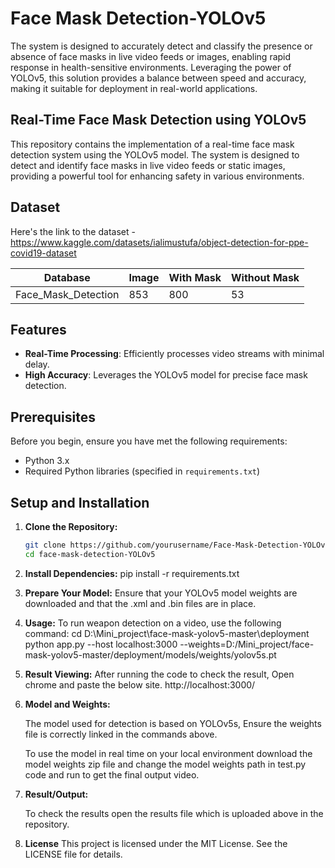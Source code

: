 # Face Mask Detection-YOLOv5
The system is designed to accurately detect and classify the presence or absence of face masks in live video feeds or images, enabling rapid response in health-sensitive environments. Leveraging the power of YOLOv5, this solution provides a balance between speed and accuracy, making it suitable for deployment in real-world applications.
## Real-Time Face Mask Detection using YOLOv5

This repository contains the implementation of a real-time face mask detection system using the YOLOv5 model. The system is designed to detect and identify face masks in live video feeds or static images, providing a powerful tool for enhancing safety in various environments.

## Dataset

Here's the link to the dataset - https://www.kaggle.com/datasets/ialimustufa/object-detection-for-ppe-covid19-dataset

| **Database**            | **Image** | **With Mask** | **Without Mask** |
|-------------------------|-----------|---------------|------------------|
| Face_Mask_Detection      | 853      | 800           | 53               |

## Features

- **Real-Time Processing**: Efficiently processes video streams with minimal delay.
- **High Accuracy**: Leverages the YOLOv5 model for precise face mask detection.

## Prerequisites

Before you begin, ensure you have met the following requirements:

- Python 3.x
- Required Python libraries (specified in `requirements.txt`)

## Setup and Installation

1. **Clone the Repository:**
   ```bash
   git clone https://github.com/yourusername/Face-Mask-Detection-YOLOv5.git
   cd face-mask-detection-YOLOv5
   
2. **Install Dependencies:**
pip install -r requirements.txt

4. **Prepare Your Model:**
Ensure that your YOLOv5 model weights are downloaded and that the .xml and .bin files are in place.

4. **Usage:**
To run weapon detection on a video, use the following command:
cd D:\Mini_project\face-mask-yolov5-master\deployment
python app.py --host localhost:3000 --weights=D:/Mini_project/face-mask-yolov5-master/deployment/models/weights/yolov5s.pt

5. **Result Viewing:**
   After running the code to check the result, Open chrome and paste the below site.
   http://localhost:3000/
   
 6. **Model and Weights:**

    The model used for detection is based on YOLOv5s, Ensure the weights file is correctly linked in the commands above.

    To use the model in real time on your local environment download the model weights zip file and change the model weights path in test.py code and run to get the final 
    output video.

7. **Result/Output:**

     To check the results open the results file which is uploaded above in the repository.
   

8. **License**
This project is licensed under the MIT License. See the LICENSE file for details.

   


